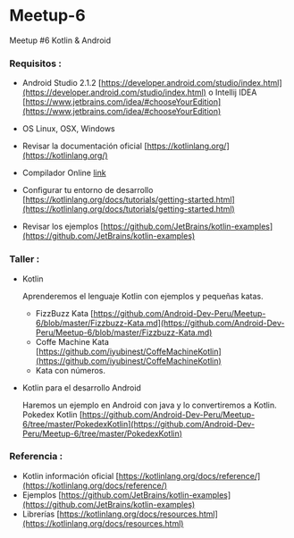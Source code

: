 # Meetup-6
Meetup #6 Kotlin &amp; Android

### Requisitos :

- Android Studio 2.1.2 [https://developer.android.com/studio/index.html](https://developer.android.com/studio/index.html) o Intellij IDEA [https://www.jetbrains.com/idea/#chooseYourEdition](https://www.jetbrains.com/idea/#chooseYourEdition)
  
- OS Linux, OSX, Windows
- Revisar la documentación oficial [https://kotlinlang.org/](https://kotlinlang.org/)
- Compilador Online [link](http://try.kotlinlang.org/#/Examples/Hello,%20world!/Simplest%20version/Simplest%20version.kt) 
- Configurar tu entorno de desarrollo [https://kotlinlang.org/docs/tutorials/getting-started.html](https://kotlinlang.org/docs/tutorials/getting-started.html)
- Revisar los ejemplos [https://github.com/JetBrains/kotlin-examples](https://github.com/JetBrains/kotlin-examples)

### Taller :

- Kotlin

  Aprenderemos el lenguaje Kotlin con ejemplos y pequeñas katas.
  
  * FizzBuzz Kata [https://github.com/Android-Dev-Peru/Meetup-6/blob/master/Fizzbuzz-Kata.md](https://github.com/Android-Dev-Peru/Meetup-6/blob/master/Fizzbuzz-Kata.md)
  * Coffe Machine Kata [https://github.com/iyubinest/CoffeMachineKotlin](https://github.com/iyubinest/CoffeMachineKotlin)
  * Kata con números.

- Kotlin para el desarrollo Android

  Haremos un ejemplo en Android con java y lo  convertiremos  a Kotlin.
  Pokedex Kotlin [https://github.com/Android-Dev-Peru/Meetup-6/tree/master/PokedexKotlin](https://github.com/Android-Dev-Peru/Meetup-6/tree/master/PokedexKotlin)

### Referencia :

- Kotlin información oficial [https://kotlinlang.org/docs/reference/](https://kotlinlang.org/docs/reference/)
- Ejemplos [https://github.com/JetBrains/kotlin-examples](https://github.com/JetBrains/kotlin-examples)
- Librerías [https://kotlinlang.org/docs/resources.html](https://kotlinlang.org/docs/resources.html)
